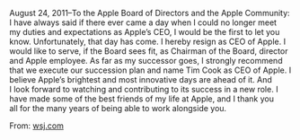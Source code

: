August 24, 2011–To the Apple Board of Directors and the Apple Community:
I have always said if there ever came a day when I could no longer meet my duties and expectations as Apple’s CEO, I would be the first to let you know. Unfortunately, that day has come.
I hereby resign as CEO of Apple. I would like to serve, if the Board sees fit, as Chairman of the Board, director and Apple employee.
As far as my successor goes, I strongly recommend that we execute our succession plan and name Tim Cook as CEO of Apple.
I believe Apple’s brightest and most innovative days are ahead of it. And I look forward to watching and contributing to its success in a new role.
I have made some of the best friends of my life at Apple, and I thank you all for the many years of being able to work alongside you.

From: <a href="http://blogs.wsj.com/deals/2011/08/24/steve-jobs-resigns-as-apple-ceo/">wsj.com</a>